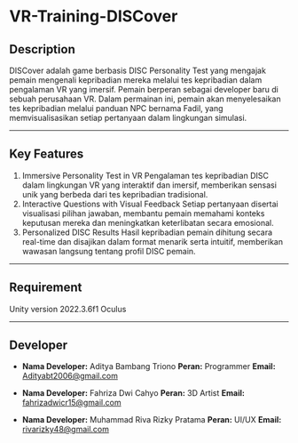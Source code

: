 # VR-Training-DISCover

## Description

DISCover adalah game berbasis DISC Personality Test yang mengajak pemain mengenali kepribadian mereka melalui tes kepribadian dalam pengalaman VR yang imersif. Pemain berperan sebagai developer baru di sebuah perusahaan VR. Dalam permainan ini, pemain akan menyelesaikan tes kepribadian melalui panduan NPC bernama Fadil, yang memvisualisasikan setiap pertanyaan dalam lingkungan simulasi.

---

## Key Features

1. Immersive Personality Test in VR
Pengalaman tes kepribadian DISC dalam lingkungan VR yang interaktif dan imersif, memberikan sensasi unik yang berbeda dari tes kepribadian tradisional.
2. Interactive Questions with Visual Feedback
Setiap pertanyaan disertai visualisasi pilihan jawaban, membantu pemain memahami konteks keputusan mereka dan meningkatkan keterlibatan secara emosional.
3. Personalized DISC Results
Hasil kepribadian pemain dihitung secara real-time dan disajikan dalam format menarik serta intuitif, memberikan wawasan langsung tentang profil DISC pemain.

---

## Requirement

Unity version 2022.3.6f1
Oculus

---

## Developer

- **Nama Developer:** Aditya Bambang Triono 
  **Peran:** Programmer
  **Email:** Adityabt2006@gmail.com

- **Nama Developer:** Fahriza Dwi Cahyo
  **Peran:** 3D Artist
  **Email:** fahrizadwicr15@gmail.com
  
- **Nama Developer:** Muhammad Riva Rizky Pratama
  **Peran:** UI/UX
  **Email:** rivarizky48@gmail.com 

